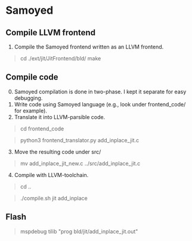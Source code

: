 # Samoyed

## Compile LLVM frontend

1. Compile the Samoyed frontend written as an LLVM frontend.
> cd ./ext/jit/JitFrontend/bld/
> make

## Compile code

0. Samoyed compilation is done in two-phase. I kept it separate for easy debugging.
1. Write code using Samoyed language (e.g., look under frontend_code/ for example).
2. Translate it into LLVM-parsible code.
> cd frontend_code

> python3 frontend_translator.py add_inplace_jit.c
3. Move the resulting code under src/
> mv add_inplace_jit_new.c ../src/add_inplace_jit.c
4. Compile with LLVM-toolchain.
> cd ..

> ./compile.sh jit add_inplace

## Flash

> mspdebug tilib "prog bld/jit/add_inplace_jit.out"
